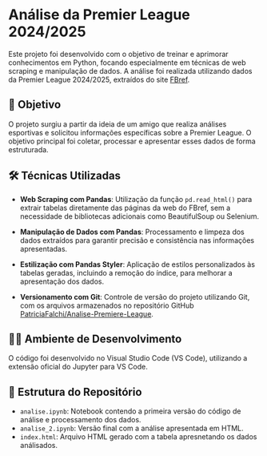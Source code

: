 # Análise da Premier League 2024/2025

Este projeto foi desenvolvido com o objetivo de treinar e aprimorar conhecimentos em Python, focando especialmente em técnicas de web scraping e manipulação de dados. A análise foi realizada utilizando dados da Premier League 2024/2025, extraídos do site [FBref](https://fbref.com).

## 🧠 Objetivo

O projeto surgiu a partir da ideia de um amigo que realiza análises esportivas e solicitou informações específicas sobre a Premier League. O objetivo principal foi coletar, processar e apresentar esses dados de forma estruturada.

## 🛠️ Técnicas Utilizadas

- **Web Scraping com Pandas**: Utilização da função `pd.read_html()` para extrair tabelas diretamente das páginas da web do FBref, sem a necessidade de bibliotecas adicionais como BeautifulSoup ou Selenium.

- **Manipulação de Dados com Pandas**: Processamento e limpeza dos dados extraídos para garantir precisão e consistência nas informações apresentadas.

- **Estilização com Pandas Styler**: Aplicação de estilos personalizados às tabelas geradas, incluindo a remoção do índice, para melhorar a apresentação dos dados.

- **Versionamento com Git**: Controle de versão do projeto utilizando Git, com os arquivos armazenados no repositório GitHub [PatriciaFalchi/Analise-Premiere-League](https://github.com/PatriciaFalchi/Analise-Premiere-League).

## 🧑‍💻 Ambiente de Desenvolvimento

O código foi desenvolvido no Visual Studio Code (VS Code), utilizando a extensão oficial do Jupyter para VS Code.

## 📁 Estrutura do Repositório

- `analise.ipynb`: Notebook contendo a primeira versão do código de análise e processamento dos dados.
- `analise_2.ipynb`: Versão final com a análise apresentada em HTML.
- `index.html`: Arquivo HTML gerado com a tabela apresnetando os dados análisados.
